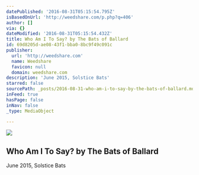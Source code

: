 ```yaml
---
datePublished: '2016-08-31T05:15:54.795Z'
isBasedOnUrl: 'http://weedshare.com/p.php?q=406'
author: []
via: {}
dateModified: '2016-08-31T05:15:54.432Z'
title: Who Am I To Say? by The Bats of Ballard
id: 69d8205d-ae08-43f1-bba0-8bc9f49c091c
publisher:
  url: 'http://weedshare.com'
  name: Weedshare
  favicon: null
  domain: weedshare.com
description: 'June 2015, Solstice Bats'
starred: false
sourcePath: _posts/2016-08-31-who-am-i-to-say-by-the-bats-of-ballard.md
inFeed: true
hasPage: false
inNav: false
_type: MediaObject

---
```

<article style=""><img src="https://imgflo.herokuapp.com/graph/2b2431f8e7ba7b0/f1d38bad198e31b599096964b7aef4de/noop.png?input=http%3A%2F%2Fweedshare.com%2Fuploads%2F5%2Fcover-whoamitosay.png" /><h1>Who Am I To Say? by The Bats of Ballard</h1></article>

June 2015, Solstice Bats